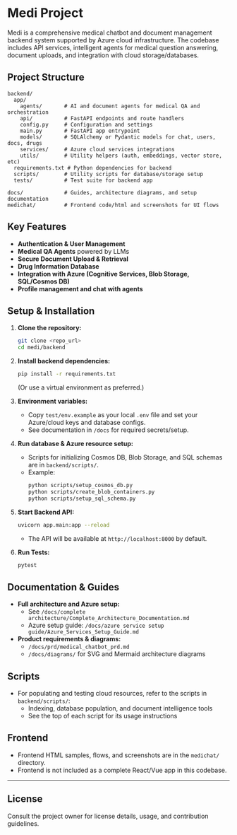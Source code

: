 # Medi Project

Medi is a comprehensive medical chatbot and document management backend system supported by Azure cloud infrastructure. The codebase includes API services, intelligent agents for medical question answering, document uploads, and integration with cloud storage/databases.

## Project Structure

```
backend/
  app/
    agents/       # AI and document agents for medical QA and orchestration
    api/          # FastAPI endpoints and route handlers
    config.py     # Configuration and settings
    main.py       # FastAPI app entrypoint
    models/       # SQLAlchemy or Pydantic models for chat, users, docs, drugs
    services/     # Azure cloud services integrations
    utils/        # Utility helpers (auth, embeddings, vector store, etc)
  requirements.txt # Python dependencies for backend
  scripts/        # Utility scripts for database/storage setup
  tests/          # Test suite for backend app

docs/             # Guides, architecture diagrams, and setup documentation
medichat/         # Frontend code/html and screenshots for UI flows
```

## Key Features

- **Authentication & User Management**
- **Medical QA Agents** powered by LLMs
- **Secure Document Upload & Retrieval**
- **Drug Information Database**
- **Integration with Azure (Cognitive Services, Blob Storage, SQL/Cosmos DB)**
- **Profile management and chat with agents**

## Setup & Installation

1. **Clone the repository:**
   ```bash
   git clone <repo_url>
   cd medi/backend
   ```

2. **Install backend dependencies:**
   ```bash
   pip install -r requirements.txt
   ```
   (Or use a virtual environment as preferred.)

3. **Environment variables:**
   - Copy `test/env.example` as your local `.env` file and set your Azure/cloud keys and database configs.
   - See documentation in `/docs` for required secrets/setup.

4. **Run database & Azure resource setup:**
   - Scripts for initializing Cosmos DB, Blob Storage, and SQL schemas are in `backend/scripts/`.
   - Example:
     ```bash
     python scripts/setup_cosmos_db.py
     python scripts/create_blob_containers.py
     python scripts/setup_sql_schema.py
     ```

5. **Start Backend API:**
   ```bash
   uvicorn app.main:app --reload
   ```
   - The API will be available at `http://localhost:8000` by default.

6. **Run Tests:**
   ```bash
   pytest
   ```

## Documentation & Guides

- **Full architecture and Azure setup:**
  - See `/docs/complete architecture/Complete_Architecture_Documentation.md`
  - Azure setup guide: `/docs/azure service setup guide/Azure_Services_Setup_Guide.md`
- **Product requirements & diagrams:**
  - `/docs/prd/medical_chatbot_prd.md`
  - `/docs/diagrams/` for SVG and Mermaid architecture diagrams

## Scripts

- For populating and testing cloud resources, refer to the scripts in `backend/scripts/`:
  - Indexing, database population, and document intelligence tools
  - See the top of each script for its usage instructions

## Frontend

- Frontend HTML samples, flows, and screenshots are in the `medichat/` directory.
- Frontend is not included as a complete React/Vue app in this codebase.

---

## License

Consult the project owner for license details, usage, and contribution guidelines.
